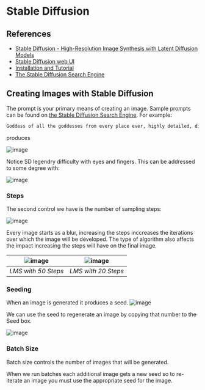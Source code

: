 
# Stable Diffusion

## References


- [Stable Diffusion - High-Resolution Image Synthesis with Latent Diffusion Models](https://github.com/CompVis/stable-diffusion)
- [Stable Diffusion web UI](https://github.com/AUTOMATIC1111/stable-diffusion-webui)
- [Installation and Tutorial](https://www.youtube.com/watch?v=DHaL56P6f5M&list=PL3C_1qgacm_qPG_t1r1Fad7kggUCroWxs&index=1)
- [The Stable Diffusion Search Engine](https://lexica.art/)



## Creating Images with Stable Diffusion

The prompt is your primary means of creating an image. Sample prompts can be found on [the Stable Diffusion Search Engine](https://lexica.art/). For example:

```txt
Goddess of all the goddesses from every place ever, highly detailed, digital painting, artstation, concept art, smooth, sharp focus, illustration, unreal engine 5, 8k, art by ross tran and greg rutkowski and alphonse mucha
```
produces


![image](https://user-images.githubusercontent.com/12407183/206690770-29ab2020-cdf4-43be-8965-a29fe3368597.png)

Notice SD legendry difficulty with eyes and fingers. This can be addressed to some degree with:

![image](https://user-images.githubusercontent.com/12407183/206690910-e1ccc00b-1702-4a21-9432-0dd906e72ee8.png)


### Steps

The second control we have is the number of sampling steps:

![image](https://user-images.githubusercontent.com/12407183/206691283-7c02f43e-9ada-485a-8862-fe9bf4d5e44f.png)

Every image starts as a blur, increasing the steps inccreases the iterations over which the image will be developed. The type of algorithm also affects the impact increasing the steps will have on the final image.


| ![image](https://user-images.githubusercontent.com/12407183/206692164-3878229c-dde6-48b4-91c7-97ef1ba5e2d9.png) | ![image](https://user-images.githubusercontent.com/12407183/206692593-92378342-3f31-4c39-8a60-c8937eb6c5d3.png) |
|:--:|:--:| 
| *LMS with 50 Steps* | *LMS with 20 Steps* |


### Seeding

When an image is generated it produces a seed.
![image](https://user-images.githubusercontent.com/12407183/206693382-4c54ac93-9f0a-4961-b201-16233e88f9e0.png)



We can use the seed to regenerate an image by copying that number to the Seed box.

![image](https://user-images.githubusercontent.com/12407183/206693324-121e9969-9abe-4138-a0c4-631bfa4a27ec.png)


### Batch Size

Batch size controls the number of images that will be generated.

When we run batches each additional image gets a new seed so to re-iterate an image you must use the appropriate seed for the image.


